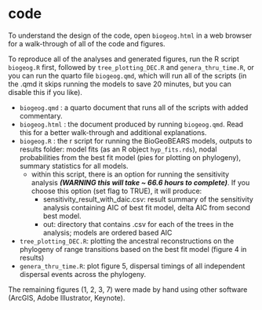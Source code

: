 # code

To understand the design of the code, open `biogeog.html` in a web browser for a walk-through of all of the code and figures. 

To reproduce all of the analyses and generated figures, run the R script `biogeog.R` first, followed by `tree_plotting_DEC.R` and `genera_thru_time.R`, or you can run the quarto file `biogeog.qmd`, which will run all of the scripts (in the .qmd it skips running the models to save 20 minutes, but you can disable this if you like). 

- `biogeog.qmd` : a quarto document that runs all of the scripts with added commentary. 
- `biogeog.html` : the document produced by running `biogeog.qmd`. Read this for a better walk-through and additional explanations.
- `biogeog.R` : the r script for running the BioGeoBEARS models, outputs to results folder: model fits (as an R object `hyp_fits.rds`), nodal probabilities from the best fit model (pies for plotting on phylogeny), summary statistics for all models.
  - within this script, there is an option for running the sensitivity analysis ***(WARNING this will take ~ 66.6 hours to complete)***. If you choose this option (set flag to TRUE), it will produce:
	- sensitivity_result_with_daic.csv: result summary of the sensitivity analysis containing AIC of best fit model, delta AIC from second best model.
	- out: directory that contains .csv for each of the trees in the analysis; models are ordered based AIC
- `tree_plotting_DEC.R`: plotting the ancestral reconstructions on the phylogeny of range transitions based on the best fit model (figure 4 in results)
- `genera_thru_time.R`:  plot figure 5, dispersal timings of all independent dispersal events across the phylogeny.

The remaining figures (1, 2, 3, 7) were made by hand using other software (ArcGIS, Adobe Illustrator, Keynote). 
